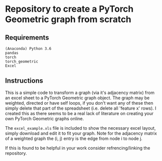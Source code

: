 # Repository to create a PyTorch Geometric graph from scratch

## Requirements
```
(Anaconda) Python 3.6
pandas
torch
torch_geometric
Excel
```
## Instructions
This is a simple code to transform a graph (via it's adjacency matrix) from an excel sheet to a PyTorch Geometric graph object. The graph may be weighted, directed or have self loops, if you don't want any of these then simply delete that part of the spreadsheet (i.e. delete all 'feature x' rows). I created this as there seems to be a real lack of literature on creating your own PyTorch Geometric graphs online.

The ```excel_example.xls``` file is included to show the necessary excel layout, simply download and edit it to fit your graph. Note for the adjacency matrix of a weighted graph the (i, j) entry is the edge from node i to node j.

If this is found to be helpful in your work consider refrencing/linking the repository.
